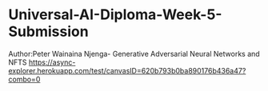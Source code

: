 # Universal-AI-Diploma-Week-5-Submission
Author:Peter Wainaina Njenga-
Generative Adversarial Neural Networks and NFTS
https://async-explorer.herokuapp.com/test/canvasID=620b793b0ba890176b436a47?combo=0
